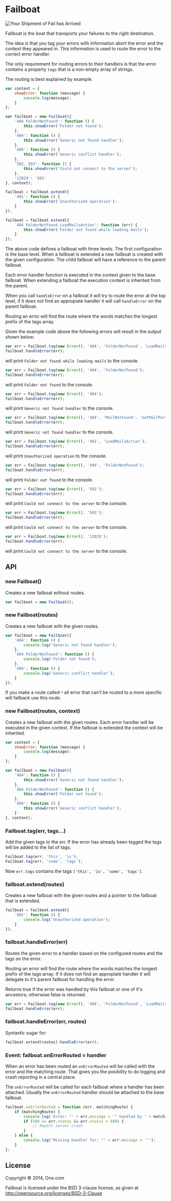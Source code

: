 # Failboat

![Your Shipment of Fail has Arrived](shipment_of_fail.jpg "Your Shipment of Fail has Arrived")

Failboat is the boat that transports your failures to the right
destination.

The idea is that you tag your errors with information abort the error
and the context they appeared in. This information is used to route
the error to the correct error handler.

The only requirement for routing errors to their handlers is that the
error contains a property `tags` that is a non-empty array of strings.

The routing is best explained by example.

```js
var context = {
    showError: function (message) {
        console.log(message);
    }
};

var failboat = new Failboat({
    '404 FolderNotFound': function () {
        this.showError('Folder not found');
    },
    '404': function () {
        this.showError('Generic not found handler');
    },
    '409': function () {
        this.showError('Generic conflict handler');
    },
    '502, 503': function () {
        this.showError('Could not connect to the server');
    },
    '12029': '503'
}, context);

failboat = failboat.extend({
    '401': function () {
        this.showError('Unauthorized operation');
    }
});

failboat = failboat.extend({
    '404 FolderNotFound LoadMailsAction': function (err) {
        this.showError('Folder not found while loading mails');
    }
});
```

The above code defines a failboat with three levels. The first
configuration is the base level. When a failboat is extended a new
failboat is created with the given configuration. The child failboat
will have a reference to the parent failboat.

Each error handler function is executed in the context given to the
base failboat. When extending a failboat the execution context is
inherited from the parent.

When you call `handleError` on a failboat it will try to route the
error at the top level, if it does not find an appropiate handler it
will call `handleError` on the parent failboat.

Routing an error will find the route where the words matches the
longest prefix of the tags array.

Given the example code above the following errors will result in the
output shown below:

```js
var err = Failboat.tag(new Error(), '404', 'FolderNotFound', 'LoadMailsAction');
failboat.handleError(err);
```

will print `Folder not found while loading mails` to the console.


```js
var err = Failboat.tag(new Error(), '404', 'FolderNotFound');
failboat.handleError(err);
```

will print `Folder not found` to the console.


```js
var err = Failboat.tag(new Error(), '404');
failboat.handleError(err);
```

will print `Generic not found handler` to the console.


```js
var err = Failboat.tag(new Error(), '404', 'MailNotFound', 'GetMailPartAction');
failboat.handleError(err);
```

will print `Generic not found handler` to the console.


```js
var err = Failboat.tag(new Error(), '401', 'LoadMailsAction');
failboat.handleError(err);
```

will print `Unauthorized operation` to the console.


```js
var err = Failboat.tag(new Error(), '404', 'FolderNotFound');
failboat.handleError(err);
```

will print `Folder not found` to the console.

```js
var err = Failboat.tag(new Error(), '502');
failboat.handleError(err);
```

will print `Could not connect to the server` to the console.

```js
var err = Failboat.tag(new Error(), '503');
failboat.handleError(err);
```

will print `Could not connect to the server` to the console.

```js
var err = Failboat.tag(new Error(), '12029');
failboat.handleError(err);
```

will print `Could not connect to the server` to the console.

## API

### new Failboat()

Creates a new failboat without routes.

```js
var failboat = new Failboat();
```

### new Failboat(routes)

Creates a new failboat with the given routes.

```js
var failboat = new Failboat({
    '404': function () {
        console.log('Generic not found handler');
    },
    '404 FolderNotFound': function () {
        console.log('Folder not found');
    },
    '409': function () {
        console.log('Generic conflict handler');
    }
});
```

If you make a route called `*` all error that can't be routed to a
more specific will fallback use this route.

### new Failboat(routes, context)

Creates a new failboat with the given routes. Each error handler will
be executed in the given context. If the failboat is extended the
context will be inherited.

```js
var context = {
    showError: function (message) {
        console.log(message);
    }
};

var failboat = new Failboat({
    '404': function () {
        this.showError('Generic not found handler');
    },
    '404 FolderNotFound': function () {
        this.showError('Folder not found');
    },
    '409': function () {
        this.showError('Generic conflict handler');
    }
}, context);
```

### Failboat.tag(err, tags...)

Add the given tags to the err. If the error has already been tagged
the tags will be added to the list of tags.

```js
Failboat.tag(err, 'this', 'is');
Failboat.tag(err, 'some', 'tags');
```

Now `err.tags` contains the tags `['this', 'is', 'some', 'tags']`.

### failboat.extend(routes)

Creates a new failboat with the given routes and a pointer to the
failboat that is extended.

```js
failboat = failboat.extend({
    '401': function () {
        console.log('Unauthorized operation');
    }
});
```

### failboat.handleError(err)

Routes the given error to a handler based on the configured routes and
the tags on the error.

Routing an error will find the route where the words matches the
longest prefix of the tags array. If it does not find an appropiate
handler it will delegate to it's parent failboat for handling the
error.

Returns true if the error was handled by this failboat or one of it's
ancestors; otherwise false is returned.

```js
var err = Failboat.tag(new Error(), '404', 'FolderNotFound', 'LoadMailsAction');
failboat.handleError(err);
```

### failboat.handleError(err, routes)

Syntaxtic sugar for:

```js
failboat.extend(routes).handleError(err);
```

### Event: failboat.onErrorRouted = handler

When an error has been routed an `onErrorRouted` will be called with
the error and the matching route. That gives you the posibility to do
logging and crash reporting in a central place.

The `onErrorRouted` will be called for each failboat where a handler
has been attached. Usually the `onErrorRouted` handler should be
attached to the base failboat.

```js
failboat.onErrorRouted = function (err, matchingRoute) {
    if (matchingRoute) {
        console.log('Error: "' + err.message + '" handled by ' + matchingRoute);
        if (500 <= err.status && err.status < 600) {
            // Report server crash
        }
    } else {
        console.log('Missing handler for: "' + err.message + '"');
    }
};
```

## License
Copyright © 2014, One.com

Failboat is licensed under the BSD 3-clause license, as given at http://opensource.org/licenses/BSD-3-Clause
